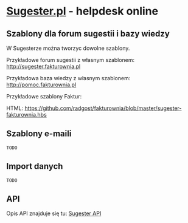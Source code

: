 [Sugester.pl](http://sugester.pl/) - helpdesk online
===========

Szablony dla forum sugestii i bazy wiedzy
---------------

W Sugesterze można tworzyc dowolne szablony. 

Przykładowe forum sugestii z własnym szablonem: http://sugester.fakturownia.pl

Przykładowa baza wiedzy z własnym szablonem: http://pomoc.fakturownia.pl


Przykładowe szablony Faktur:

HTML: https://github.com/radgost/fakturownia/blob/master/sugester-fakturownia.hbs


Szablony e-maili
---------------
`TODO`

Import danych
---------------
`TODO`


API
---------------

Opis API znajduje się tu: [Sugester API](http://sugester.pl/api)


